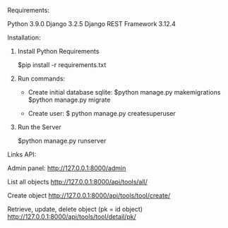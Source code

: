 Requirements:

  Python 3.9.0
  Django 3.2.5
  Django REST Framework 3.12.4


Installation:

1) Install Python Requirements
   
   $pip install -r requirements.txt
   
2) Run commands:

   - Create initial database sqlite:
     $python manage.py makemigrations
     $python manage.py migrate
    
    - Create user:
    $ python manage.py createsuperuser
   
3) Run the Server

   $python manage.py runserver
   
   
Links API:

Admin panel:
  http://127.0.0.1:8000/admin

List all objects
  http://127.0.0.1:8000/api/tools/all/

Create object
  http://127.0.0.1:8000/api/tools/tool/create/

Retrieve, update, delete object (pk = id object)
  http://127.0.0.1:8000/api/tools/tool/detail/pk/


